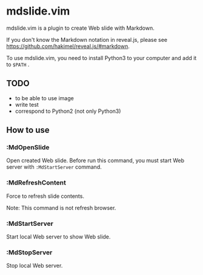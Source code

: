 # mdslide.vim

mdslide.vim is a plugin to create Web slide with Markdown.

If you don't know the Markdown notation in reveal.js, please see https://github.com/hakimel/reveal.js/#markdown.

To use mdslide.vim, you need to install Python3 to your computer and add it to `$PATH` .

## TODO

* to be able to use image
* write test
* correspond to Python2 (not only Python3)

## How to use

### :MdOpenSlide

Open created Web slide. Before run this command, you must start Web server with `:MdStartServer` command.

### :MdRefreshContent

Force to refresh slide contents.

Note: This command is not refresh browser.

### :MdStartServer

Start local Web server to show Web slide.

### :MdStopServer

Stop local Web server.
